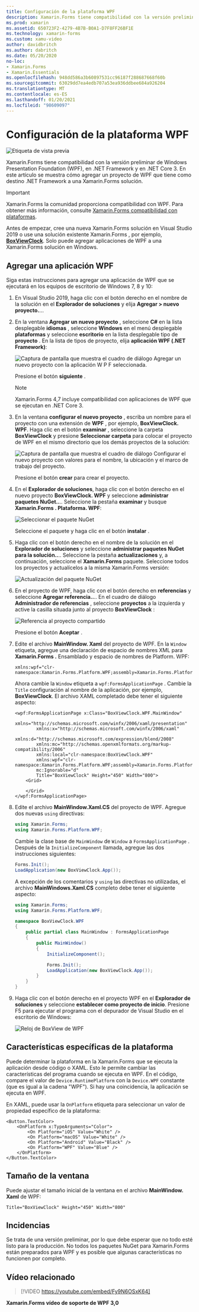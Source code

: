 ```yaml
---
title: Configuración de la plataforma WPF
description: Xamarin.Forms tiene compatibilidad con la versión preliminar para la plataforma WPF.
ms.prod: xamarin
ms.assetid: 650723F2-4279-4B7B-B0A1-D7F8FF26BF1E
ms.technology: xamarin-forms
ms.custom: xamu-video
author: davidbritch
ms.author: dabritch
ms.date: 05/20/2020
no-loc:
- Xamarin.Forms
- Xamarin.Essentials
ms.openlocfilehash: 948dd586a3b60897531cc96187f288687668f60b
ms.sourcegitcommit: 63029dd7ea4edb707a53ea936ddbee684a926204
ms.translationtype: MT
ms.contentlocale: es-ES
ms.lasthandoff: 01/20/2021
ms.locfileid: "98609097"
---
```

# <a name="wpf-platform-setup"></a>Configuración de la plataforma WPF

![Etiqueta de vista previa](~/media/shared/preview.png)

Xamarin.Forms tiene compatibilidad con la versión preliminar de Windows Presentation Foundation (WPF), en .NET Framework y en .NET Core 3. En este artículo se muestra cómo agregar un proyecto de WPF que tiene como destino .NET Framework a una Xamarin.Forms solución.

> [!IMPORTANT]
> Xamarin.Forms la comunidad proporciona compatibilidad con WPF. Para obtener más información, consulte [ Xamarin.Forms compatibilidad con plataformas](https://github.com/xamarin/Xamarin.Forms/wiki/Platform-Support).

Antes de empezar, cree una nueva Xamarin.Forms solución en Visual Studio 2019 o use una solución existente Xamarin.Forms , por ejemplo, [**BoxViewClock**](/samples/xamarin/xamarin-forms-samples/boxview-boxviewclock). Solo puede agregar aplicaciones de WPF a una Xamarin.Forms solución en Windows.

## <a name="add-a-wpf-application"></a>Agregar una aplicación WPF

Siga estas instrucciones para agregar una aplicación de WPF que se ejecutará en los equipos de escritorio de Windows 7, 8 y 10:

1. En Visual Studio 2019, haga clic con el botón derecho en el nombre de la solución en el **Explorador de soluciones** y elija **Agregar > nuevo proyecto.**...

2. En la ventana **Agregar un nuevo proyecto** , seleccione **C#** en la lista desplegable **idiomas** , seleccione **Windows** en el menú desplegable **plataformas** y seleccione **escritorio** en la lista desplegable tipo de **proyecto** . En la lista de tipos de proyecto, elija **aplicación WPF (.NET Framework)**:

    ![Captura de pantalla que muestra el cuadro de diálogo Agregar un nuevo proyecto con la aplicación W P F seleccionada.](wpf-images/add-project.png "Agregar un nuevo proyecto de WPF")

    Presione el botón **siguiente** .

    > [!NOTE]
    > Xamarin.Forms 4,7 incluye compatibilidad con aplicaciones de WPF que se ejecutan en .NET Core 3.

3. En la ventana **configurar el nuevo proyecto** , escriba un nombre para el proyecto con una extensión de **WPF** , por ejemplo, **BoxViewClock. WPF**. Haga clic en el botón **examinar** , seleccione la carpeta **BoxViewClock** y presione **Seleccionar carpeta** para colocar el proyecto de WPF en el mismo directorio que los demás proyectos de la solución:

    ![Captura de pantalla que muestra el cuadro de diálogo Configurar el nuevo proyecto con valores para el nombre, la ubicación y el marco de trabajo del proyecto.](wpf-images/configure-project.png "Agregar un nuevo proyecto de WPF")

    Presione el botón **crear** para crear el proyecto.

4. En el **Explorador de soluciones**, haga clic con el botón derecho en el nuevo proyecto **BoxViewClock. WPF** y seleccione **administrar paquetes NuGet..**.. Seleccione la pestaña **examinar** y busque **Xamarin.Forms . Plataforma. WPF**:

    ![Seleccionar el paquete NuGet](wpf-images/select-nuget-package.png "Seleccionar el paquete NuGet")

    Seleccione el paquete y haga clic en el botón **instalar** .

5. Haga clic con el botón derecho en el nombre de la solución en el **Explorador de soluciones** y seleccione **administrar paquetes NuGet para la solución..**.. Seleccione la pestaña **actualizaciones** y, a continuación, seleccione el **Xamarin.Forms** paquete. Seleccione todos los proyectos y actualícelos a la misma Xamarin.Forms versión:

    ![Actualización del paquete NuGet](wpf-images/update-nuget-package.png "Actualización del paquete NuGet")

6. En el proyecto de WPF, haga clic con el botón derecho en **referencias** y seleccione **Agregar referencia..**.. En el cuadro de diálogo **Administrador de referencias** , seleccione **proyectos** a la izquierda y active la casilla situada junto al proyecto **BoxViewClock** :

    ![Referencia al proyecto compartido](wpf-images/reference-shared-project.png "Referencia al proyecto compartido")

    Presione el botón **Aceptar** .

7. Edite el archivo **MainWindow. Xaml** del proyecto de WPF. En la `Window` etiqueta, agregue una declaración de espacio de nombres XML para **Xamarin.Forms .** Ensamblado y espacio de nombres de Platform. WPF:

    ```xaml
    xmlns:wpf="clr-namespace:Xamarin.Forms.Platform.WPF;assembly=Xamarin.Forms.Platform.WPF"
    ```

    Ahora cambie la `Window` etiqueta a `wpf:FormsApplicationPage` . Cambie la `Title` configuración al nombre de la aplicación, por ejemplo, **BoxViewClock**. El archivo XAML completado debe tener el siguiente aspecto:

    ```xaml
    <wpf:FormsApplicationPage x:Class="BoxViewClock.WPF.MainWindow"
            xmlns="http://schemas.microsoft.com/winfx/2006/xaml/presentation"
            xmlns:x="http://schemas.microsoft.com/winfx/2006/xaml"
            xmlns:d="http://schemas.microsoft.com/expression/blend/2008"
            xmlns:mc="http://schemas.openxmlformats.org/markup-compatibility/2006"
            xmlns:local="clr-namespace:BoxViewClock.WPF"
            xmlns:wpf="clr-namespace:Xamarin.Forms.Platform.WPF;assembly=Xamarin.Forms.Platform.WPF"            
            mc:Ignorable="d"
            Title="BoxViewClock" Height="450" Width="800">
        <Grid>

        </Grid>
    </wpf:FormsApplicationPage>
    ```

8. Edite el archivo **MainWindow.Xaml.CS** del proyecto de WPF. Agregue dos nuevas `using` directivas:

    ```csharp
    using Xamarin.Forms;
    using Xamarin.Forms.Platform.WPF;
    ```

    Cambie la clase base de `MainWindow` de `Window` a `FormsApplicationPage` . Después de la `InitializeComponent` llamada, agregue las dos instrucciones siguientes:

    ```csharp
    Forms.Init();
    LoadApplication(new BoxViewClock.App());
    ```

    A excepción de los comentarios y `using` las directivas no utilizadas, el archivo **MainWindows.Xaml.CS** completo debe tener el siguiente aspecto:

    ```csharp
    using Xamarin.Forms;
    using Xamarin.Forms.Platform.WPF;

    namespace BoxViewClock.WPF
    {
        public partial class MainWindow : FormsApplicationPage
        {
            public MainWindow()
            {
                InitializeComponent();

                Forms.Init();
                LoadApplication(new BoxViewClock.App());
            }
        }
    }
    ```

9. Haga clic con el botón derecho en el proyecto WPF en el **Explorador de soluciones** y seleccione **establecer como proyecto de inicio**. Presione F5 para ejecutar el programa con el depurador de Visual Studio en el escritorio de Windows:

    ![Reloj de BoxView de WPF](wpf-images/wpf-boxviewclock.png "Reloj de BoxView de WPF" )

## <a name="platform-specifics"></a>Características específicas de la plataforma

Puede determinar la plataforma en la Xamarin.Forms que se ejecuta la aplicación desde código o XAML. Esto le permite cambiar las características del programa cuando se ejecuta en WPF. En el código, compare el valor de `Device.RuntimePlatform` con la `Device.WPF` constante (que es igual a la cadena "WPF"). Si hay una coincidencia, la aplicación se ejecuta en WPF.

En XAML, puede usar la `OnPlatform` etiqueta para seleccionar un valor de propiedad específico de la plataforma:

```xaml
<Button.TextColor>
    <OnPlatform x:TypeArguments="Color">
        <On Platform="iOS" Value="White" />
        <On Platform="macOS" Value="White" />
        <On Platform="Android" Value="Black" />
        <On Platform="WPF" Value="Blue" />
    </OnPlatform>
</Button.TextColor>
```

## <a name="window-size"></a>Tamaño de la ventana

Puede ajustar el tamaño inicial de la ventana en el archivo **MainWindow. Xaml** de WPF:

```xaml
Title="BoxViewClock" Height="450" Width="800"
```

## <a name="issues"></a>Incidencias

Se trata de una versión preliminar, por lo que debe esperar que no todo esté listo para la producción. No todos los paquetes NuGet para Xamarin.Forms están preparados para WPF y es posible que algunas características no funcionen por completo.

## <a name="related-video"></a>Vídeo relacionado

> [!VIDEO https://youtube.com/embed/Fy9N6OSxK64]

**Xamarin.Forms vídeo de soporte de WPF 3,0**